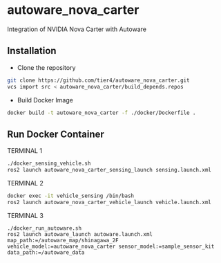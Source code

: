# autoware_nova_carter
Integration of NVIDIA Nova Carter with Autoware

## Installation


* Clone the repository
```bash
git clone https://github.com/tier4/autoware_nova_carter.git
vcs import src < autoware_nova_carter/build_depends.repos
```

* Build Docker Image
```bash
docker build -t autoware_nova_carter -f ./docker/Dockerfile .
```

## Run Docker Container

TERMINAL 1
```bash
./docker_sensing_vehicle.sh
ros2 launch autoware_nova_carter_sensing_launch sensing.launch.xml
```

TERMINAL 2
```bash
docker exec -it vehicle_sensing /bin/bash
ros2 launch autoware_nova_carter_vehicle_launch vehicle.launch.xml
```

TERMINAL 3
```
./docker_run_autoware.sh
ros2 launch autoware_launch autoware.launch.xml map_path:=/autoware_map/shinagawa_2F vehicle_model:=autoware_nova_carter sensor_model:=sample_sensor_kit data_path:=/autoware_data
```






